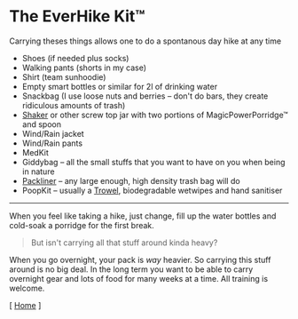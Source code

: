 # The EverHike Kit™

Carrying theses things allows one to do a spontanous day hike at any time

- Shoes (if needed plus socks)
- Walking pants (shorts in my case)
- Shirt (team sunhoodie)
- Empty smart bottles or similar for 2l of drinking water
- Snackbag (I use loose nuts and berries – don't do bars, they create ridiculous amounts of trash)
- [Shaker](https://www.amazon.de/-/en/Protein-Function-Infusion-Strainer-Quality/dp/B0851F3QDZ/) or other screw top jar with two portions of MagicPowerPorridge™ and spoon
- Wind/Rain jacket
- Wind/Rain pants
- MedKit
- Giddybag – all the small stuffs that you want to have on you when being in nature
- [Packliner](https://www.litesmith.com/nylofume-pack-liner-bags/) – any large enough, high density trash bag will do
- PoopKit – usually a [Trowel](https://www.lowergear.com/backpacking-trowel-for-backpacking-sanitation), biodegradable wetwipes and hand sanitiser

---

When you feel like taking a hike, just change, fill up the water bottles and cold-soak a porridge for the first break.

> But isn't carrying all that stuff around kinda heavy?

When you go overnight, your pack is *way* heavier. So carrying this stuff around is no big deal. In the long term you want to be able to carry overnight gear and lots of food for many weeks at a time. All training is welcome.


\[ [Home](/) \]
<link rel="stylesheet" href="/css.css">

